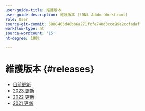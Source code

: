 ```yaml
---
user-guide-title: 維護版本
user-guide-description: 維護版本 [!DNL Adobe Workfront]
role: User
source-git-commit: 5888405d48bb6a271fcfe748d3cce99e2ccfadaf
workflow-type: ht
source-wordcount: '15'
ht-degree: 100%

---
```



# 維護版本 {#releases}

+ [目前更新](current-updates.md)
+ [2023 更新](2023-updates.md)
+ [2022 更新](2022-updates.md)
+ [2021 更新](2021-updates.md)

<!--

Articles must be added to this TOC file in order to render.

Use this list format to specify links to articles and section headings that expand and collapse in the left rail of the user guide.

An article link CANNOT be used as a section heading.

2022 Updates https://one.workfront.com/s/article/Workfront-Maintenance-Updates-1882317350
2021 Updates https://one.workfront.com/s/article/Workfront-Maintenance-Updates-Archive-2021


-->

